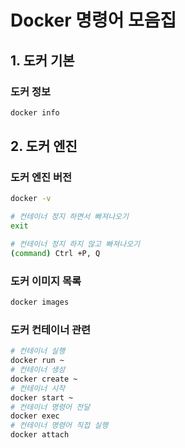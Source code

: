 # Docker 명령어 모음집

##  1. 도커 기본

### 도커 정보

```sh
docker info
```

## 2. 도커 엔진

### 도커 엔진 버전

```sh
docker -v
```


```sh
# 컨테이너 정지 하면서 빠져나오기
exit

# 컨테이너 정지 하지 않고 빠져나오기
(command) Ctrl +P, Q
```

### 도커 이미지 목록

```sh
docker images
```

### 도커 컨테이너 관련

```sh
# 컨테이너 실행
docker run ~
# 컨테이너 생성
docker create ~
# 컨테이너 시작
docker start ~
# 컨테이너 명령어 전달
docker exec
# 컨테이너 명령어 직접 실행
docker attach
```

